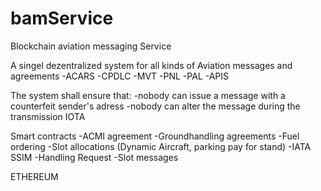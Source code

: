 # bamService
Blockchain aviation messaging Service

A singel dezentralized system for all kinds of Aviation messages and agreements
-ACARS
-CPDLC
-MVT
-PNL
-PAL
-APIS


The system shall ensure that:
  -nobody can issue a message with a counterfeit sender's adress
  -nobody can alter the message during the transmission
IOTA
  

Smart contracts
-ACMI agreement
-Groundhandling agreements
-Fuel ordering
-Slot allocations (Dynamic Aircraft, parking pay for stand)
-IATA SSIM
-Handling Request
-Slot messages

ETHEREUM

